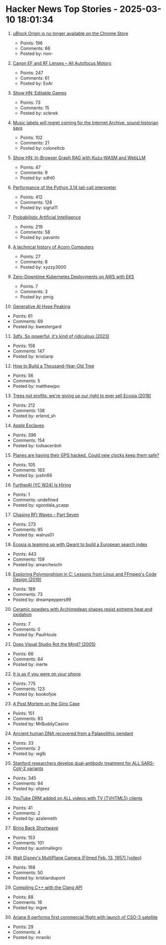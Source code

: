 # Hacker News Top Stories - 2025-03-10 18:01:34

1. [uBlock Origin is no longer available on the Chrome Store](https://chromewebstore.google.com/detail/ublock-origin/cjpalhdlnbpafiamejdnhcphjbkeiagm?hl=en)
   - Points: 196
   - Comments: 66
   - Posted by: non-

2. [Canon EF and RF Lenses – All Autofocus Motors](https://exclusivearchitecture.com/03-technical-articles-CLT-12-autofocus-systems.html)
   - Points: 247
   - Comments: 61
   - Posted by: ExAr

3. [Show HN: Editable Games](https://playscl.com/make)
   - Points: 73
   - Comments: 15
   - Posted by: sclerek

4. [Music labels will regret coming for the Internet Archive, sound historian says](https://arstechnica.com/tech-policy/2025/03/music-labels-will-regret-coming-for-the-internet-archive-sound-historian-says/)
   - Points: 102
   - Comments: 21
   - Posted by: coloneltcb

5. [Show HN: In-Browser Graph RAG with Kuzu-WASM and WebLLM](https://blog.kuzudb.com/post/kuzu-wasm-rag/)
   - Points: 47
   - Comments: 9
   - Posted by: sdht0

6. [Performance of the Python 3.14 tail-call interpreter](https://blog.nelhage.com/post/cpython-tail-call/)
   - Points: 412
   - Comments: 128
   - Posted by: signa11

7. [Probabilistic Artificial Intelligence](https://arxiv.org/abs/2502.05244)
   - Points: 219
   - Comments: 58
   - Posted by: pavanto

8. [A technical history of Acorn Computers](https://www.mcmordie.co.uk/acornhistory/index.shtml)
   - Points: 27
   - Comments: 8
   - Posted by: xyzzy3000

9. [Zero-Downtime Kubernetes Deployments on AWS with EKS](https://glasskube.dev/blog/kubernetes-zero-downtime-deployments-aws-eks/)
   - Points: 7
   - Comments: 3
   - Posted by: pmig

10. [Generative AI Hype Peaking](https://bjornwestergard.com/generative-ai-hype-peaking/)
   - Points: 61
   - Comments: 69
   - Posted by: bwestergard

11. [3dfx, So powerful, it's kind of ridiculous (2023)](https://www.abortretry.fail/p/so-powerful-its-kind-of-ridiculous)
   - Points: 158
   - Comments: 147
   - Posted by: kristianp

12. [How to Build a Thousand-Year-Old Tree](https://www.noemamag.com/how-to-build-a-thousand-year-old-tree/)
   - Points: 56
   - Comments: 5
   - Posted by: matthewjpo

13. [Trees not profits: we're giving up our right to ever sell Ecosia (2018)](https://blog.ecosia.org/trees-not-profits/)
   - Points: 212
   - Comments: 138
   - Posted by: erlend_sh

14. [Apple Exclaves](https://randomaugustine.medium.com/on-apple-exclaves-d683a2c37194)
   - Points: 396
   - Comments: 154
   - Posted by: todsacerdoti

15. [Planes are having their GPS hacked. Could new clocks keep them safe?](https://www.bbc.com/news/articles/cq6yg204pvmo)
   - Points: 105
   - Comments: 163
   - Posted by: justin66

16. [FurtherAI (YC W24) Is Hiring](https://www.ycombinator.com/companies/furtherai/jobs)
   - Points: 1
   - Comments: undefined
   - Posted by: sgondala_ycapp

17. [Chasing RFI Waves – Part Seven](https://raoulpop.com/2012/04/15/chasing-rfi-waves-part-seven/)
   - Points: 273
   - Comments: 95
   - Posted by: walrus01

18. [Ecosia is teaming up with Qwant to build a European search index](https://blog.ecosia.org/eusp/)
   - Points: 443
   - Comments: 159
   - Posted by: amarcheschi

19. [Exploring Polymorphism in C: Lessons from Linux and FFmpeg's Code Design (2019)](https://leandromoreira.com/2019/08/02/linux-ffmpeg-source-internals-a-good-software-design/)
   - Points: 189
   - Comments: 73
   - Posted by: dreampeppers99

20. [Ceramic powders with Archimedean shapes resist extreme heat and oxidation](https://phys.org/news/2025-02-ceramic-powders-archimedean-resist-extreme.html)
   - Points: 7
   - Comments: 0
   - Posted by: PaulHoule

21. [Does Visual Studio Rot the Mind? (2005)](https://charlespetzold.com/etc/DoesVisualStudioRotTheMind.html)
   - Points: 66
   - Comments: 64
   - Posted by: inerte

22. [It is as if you were on your phone](https://pippinbarr.com/it-is-as-if-you-were-on-your-phone/info/)
   - Points: 775
   - Comments: 123
   - Posted by: bookofjoe

23. [A Post Mortem on the Gino Case](https://statmodeling.stat.columbia.edu/2025/03/08/a-post-mortem-on-the-gino-case-committing-fraud-is-right-now-a-viable-career-strategy-that-can-propel-you-at-the-top-of-the-academic-world/)
   - Points: 151
   - Comments: 83
   - Posted by: MrBuddyCasino

24. [Ancient human DNA recovered from a Palaeolithic pendant](https://www.nature.com/articles/s41586-023-06035-2)
   - Points: 33
   - Comments: 2
   - Posted by: wglb

25. [Stanford researchers develop dual-antibody treatment for ALL SARS-CoV-2 variants](https://www.science.org/doi/10.1126/scitranslmed.adq5720)
   - Points: 345
   - Comments: 94
   - Posted by: ohjeez

26. [YouTube DRM added on ALL videos with TV (TVHTML5) clients](https://github.com/yt-dlp/yt-dlp/issues/12563)
   - Points: 41
   - Comments: 2
   - Posted by: azalemeth

27. [Bring Back Shortwave](https://www.spectator.co.uk/article/bring-back-shortwave/)
   - Points: 153
   - Comments: 101
   - Posted by: austinallegro

28. [Walt Disney's MultiPlane Camera (Filmed Feb. 13, 1957) [video]](https://www.youtube.com/watch?v=3YIR39KeJMk)
   - Points: 168
   - Comments: 50
   - Posted by: kristiandupont

29. [Compiling C++ with the Clang API](https://maskray.me/blog/2025-03-09-compiling-c++-with-clang-api)
   - Points: 88
   - Comments: 16
   - Posted by: ingve

30. [Ariane 6 performs first commercial flight with launch of CSO-3 satellite](https://www.arianespace.com/news/ariane-6-performs-first-commercial-flight-with-successful-launch-of-cso-3-satellite/)
   - Points: 29
   - Comments: 4
   - Posted by: mraniki

